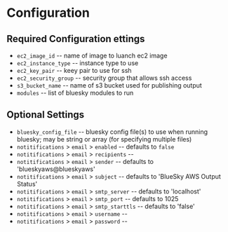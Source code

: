 # Configuration

## Required Configuration ettings

 - `ec2_image_id` -- name of image to luanch ec2 image
 - `ec2_instance_type` -- instance type to use
 - `ec2_key_pair` -- keey pair to use for ssh
 - `ec2_security_group` -- security group that allows ssh access
 - `s3_bucket_name` -- name of s3 bucket used for publishing output
 - `modules` -- list of bluesky modules to run

## Optional Settings
 - `bluesky_config_file` -- bluesky config file(s) to use when running bluesky; may be string or array (for specifying multiple files)
 - `notitifications` > `email` > `enabled` -- defaults to `false`
 - `notitifications` > `email` > `recipients` --
 - `notitifications` > `email` > `sender` -- defaults to 'blueskyaws@blueskyaws'
 - `notitifications` > `email` > `subject` --  defaults to 'BlueSky AWS Output Status'
 - `notitifications` > `email` > `smtp_server` --  defaults to 'localhost'
 - `notitifications` > `email` > `smtp_port` --  defaults to 1025
 - `notitifications` > `email` > `smtp_starttls` --  defaults to 'false'
 - `notitifications` > `email` > `username` --
 - `notitifications` > `email` > `password` --
